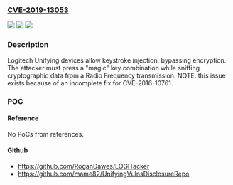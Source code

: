 ### [CVE-2019-13053](https://cve.mitre.org/cgi-bin/cvename.cgi?name=CVE-2019-13053)
![](https://img.shields.io/static/v1?label=Product&message=n%2Fa&color=blue)
![](https://img.shields.io/static/v1?label=Version&message=n%2Fa&color=blue)
![](https://img.shields.io/static/v1?label=Vulnerability&message=n%2Fa&color=brighgreen)

### Description

Logitech Unifying devices allow keystroke injection, bypassing encryption. The attacker must press a "magic" key combination while sniffing cryptographic data from a Radio Frequency transmission. NOTE: this issue exists because of an incomplete fix for CVE-2016-10761.

### POC

#### Reference
No PoCs from references.

#### Github
- https://github.com/RoganDawes/LOGITacker
- https://github.com/mame82/UnifyingVulnsDisclosureRepo

